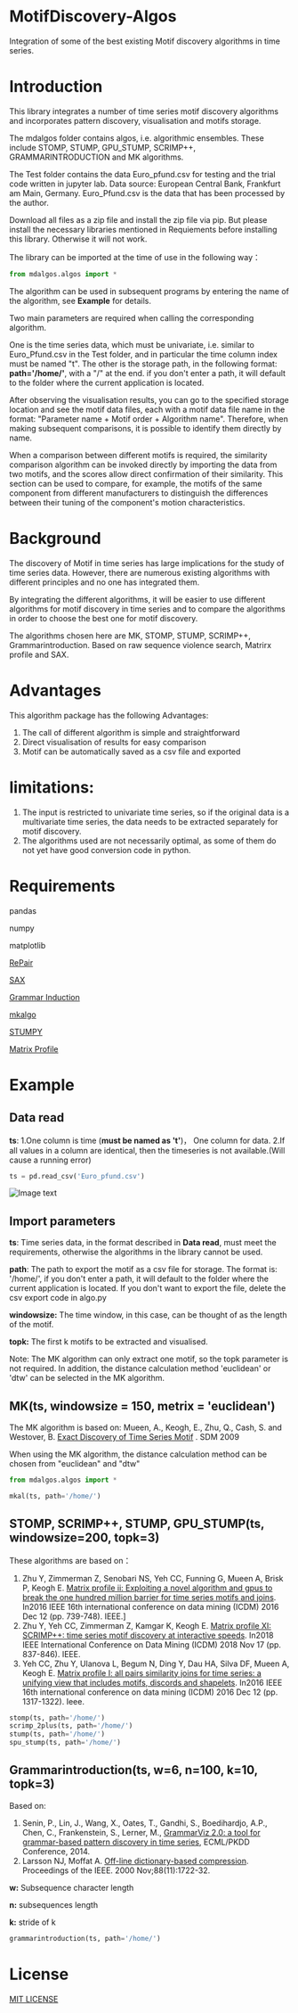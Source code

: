 # MotifDiscovery-Algos
Integration of some of the best existing Motif discovery algorithms in time series.

# Introduction
This library integrates a number of time series motif discovery algorithms and incorporates pattern discovery, visualisation and motifs storage.

The mdalgos folder contains algos, i.e. algorithmic ensembles. These include STOMP, STUMP, GPU_STUMP, SCRIMP++, GRAMMARINTRODUCTION and MK algorithms.

The Test folder contains the data Euro_pfund.csv for testing and the trial code written in jupyter lab. Data source: European Central Bank, Frankfurt am Main, Germany. Euro_Pfund.csv is the data that has been processed by the author.

Download all files as a zip file and install the zip file via pip.
But please install the necessary libraries mentioned in Requiements before installing this library. Otherwise it will not work.

The library can be imported at the time of use in the following way：

```python
from mdalgos.algos import *
```
The algorithm can be used in subsequent programs by entering the name of the algorithm, see **Example** for details.

Two main parameters are required when calling the corresponding algorithm.

One is the time series data, which must be univariate, i.e. similar to Euro_Pfund.csv in the Test folder, and in particular the time column index must be named "t".
The other is the storage path, in the following format: **path='/home/'**, with a "/" at the end. if you don't enter a path, it will default to the folder where the current application is located.

After observing the visualisation results, you can go to the specified storage location and see the motif data files, each with a motif data file name in the format: "Parameter name + Motif order + Algorithm name". Therefore, when making subsequent comparisons, it is possible to identify them directly by name.

When a comparison between different motifs is required, the similarity comparison algorithm can be invoked directly by importing the data from two motifs, and the scores allow direct confirmation of their similarity. This section can be used to compare, for example, the motifs of the same component from different manufacturers to distinguish the differences between their tuning of the component's motion characteristics.

# Background
The discovery of Motif in time series has large implications for the study of time series data. However, there are numerous existing algorithms with different principles and no one has integrated them.

By integrating the different algorithms, it will be easier to use different algorithms for motif discovery in time series and to compare the algorithms in order to choose the best one for motif discovery.

The algorithms chosen here are MK, STOMP, STUMP, SCRIMP++, Grammarintroduction. Based on raw sequence violence search, Matrirx profile and SAX.

# Advantages

This algorithm package has the following Advantages:

1. The call of different algorithm is simple and straightforward
2. Direct visualisation of results for easy comparison
3. Motif can be automatically saved as a csv file and exported

# limitations:
1. The input is restricted to univariate time series, so if the original data is a multivariate time series, the data needs to be extracted separately for motif discovery.
2. The algorithms used are not necessarily optimal, as some of them do not yet have good conversion code in python.

# Requirements
pandas

numpy

matplotlib

[RePair](https://github.com/axelroques/RePair)

[SAX](https://github.com/axelroques/SAX)

[Grammar Induction](https://github.com/axelroques/GrammarInduction)

[mkalgo](https://github.com/saifuddin778/mkalgo#mkalgo-mk-algorithm) 

[STUMPY](https://github.com/TDAmeritrade/stumpy)

[Matrix Profile](https://github.com/matrix-profile-foundation/matrixprofile)

# Example
## Data read
__ts__: 
1.One column is time (__must be named as 't'__)， One column for data. 
2.If all values in a column are identical, then the timeseries is not available.(Will cause a running error)

```python
ts = pd.read_csv('Euro_pfund.csv')
```

![Image text](https://github.com/7SiebenPunch/img-folder/blob/main/Testdata.png)
## Import parameters
__ts__: Time series data, in the format described in **Data read**, must meet the requirements, otherwise the algorithms in the library cannot be used.

__path__: The path to export the motif as a csv file for storage. 
          The format is: '/home/', if you don't enter a path, it will default to the folder where the current application is located.
          If you don't want to export the file, delete the csv export code in algo.py

__windowsize:__ The time window, in this case, can be thought of as the length of the motif.

__topk:__ The first k motifs to be extracted and visualised.

Note: The MK algorithm can only extract one motif, so the topk parameter is not required. In addition, the distance calculation method 'euclidean' or 'dtw' can be selected in the MK algorithm.
      
## MK(ts, windowsize = 150, metrix = 'euclidean')
The MK algorithm is based on:
Mueen, A., Keogh, E., Zhu, Q., Cash, S. and Westover, B. [Exact Discovery of Time Series Motif](http://alumni.cs.ucr.edu/~mueen/pdf/EM.pdf)
. SDM 2009

When using the MK algorithm, the distance calculation method can be chosen from "euclidean" and "dtw"


```python
from mdalgos.algos import *

mkal(ts, path='/home/')
```
## STOMP, SCRIMP++, STUMP, GPU_STUMP(ts, windowsize=200, topk=3)
These algorithms are based on：
1. Zhu Y, Zimmerman Z, Senobari NS, Yeh CC, Funning G, Mueen A, Brisk P, Keogh E. [Matrix profile ii: Exploiting a novel algorithm and gpus to break the one hundred million barrier for time series motifs and joins](https://ieeexplore.ieee.org/stamp/stamp.jsp?tp=&arnumber=7837898). In2016 IEEE 16th international conference on data mining (ICDM) 2016 Dec 12 (pp. 739-748). IEEE.]
2. Zhu Y, Yeh CC, Zimmerman Z, Kamgar K, Keogh E. [Matrix profile XI: SCRIMP++: time series motif discovery at interactive speeds](https://ieeexplore.ieee.org/stamp/stamp.jsp?tp=&arnumber=8594908). In2018 IEEE International Conference on Data Mining (ICDM) 2018 Nov 17 (pp. 837-846). IEEE.
3. Yeh CC, Zhu Y, Ulanova L, Begum N, Ding Y, Dau HA, Silva DF, Mueen A, Keogh E. [Matrix profile I: all pairs similarity joins for time series: a unifying view that includes motifs, discords and shapelets](https://ieeexplore.ieee.org/stamp/stamp.jsp?tp=&arnumber=7837992). In2016 IEEE 16th international conference on data mining (ICDM) 2016 Dec 12 (pp. 1317-1322). Ieee.

```python
stomp(ts, path='/home/')
scrimp_2plus(ts, path='/home/')
stump(ts, path='/home/')
spu_stump(ts, path='/home/')
```

## Grammarintroduction(ts, w=6, n=100, k=10, topk=3) 
Based on:
1. Senin, P., Lin, J., Wang, X., Oates, T., Gandhi, S., Boedihardjo, A.P., Chen, C., Frankenstein, S., Lerner, M., [GrammarViz 2.0: a tool for grammar-based pattern discovery in time series](http://www2.hawaii.edu/~senin/assets/papers/grammarviz2.pdf), ECML/PKDD Conference, 2014.
2. Larsson NJ, Moffat A. [Off-line dictionary-based compression](https://ieeexplore.ieee.org/stamp/stamp.jsp?tp=&arnumber=892708). Proceedings of the IEEE. 2000 Nov;88(11):1722-32.

__w:__ Subsequence character length

__n:__ subsequences length

__k:__ stride of k

```python
grammarintroduction(ts, path='/home/')
```

# License
[MIT LICENSE](https://github.com/7SiebenPunch/MotifDiscovery-Algos/blob/main/LICENSE)
